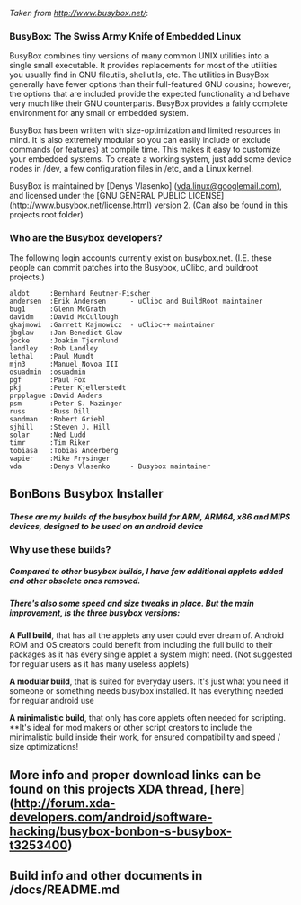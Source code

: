 *Taken from http://www.busybox.net/*:
### BusyBox: The Swiss Army Knife of Embedded Linux

BusyBox combines tiny versions of many common UNIX utilities into a single small executable.
It provides replacements for most of the utilities you usually find in GNU fileutils, shellutils, etc.
The utilities in BusyBox generally have fewer options than their full-featured GNU cousins;
however, the options that are included provide the expected functionality and behave very much
like their GNU counterparts. BusyBox provides a fairly complete environment for any small or embedded system.

BusyBox has been written with size-optimization and limited resources in mind. It is also extremely
modular so you can easily include or exclude commands (or features) at compile time.
This makes it easy to customize your embedded systems. To create a working system, just add
some device nodes in /dev, a few configuration files in /etc, and a Linux kernel.

BusyBox is maintained by [Denys Vlasenko] (vda.linux@googlemail.com), and licensed under the
[GNU GENERAL PUBLIC LICENSE] (http://www.busybox.net/license.html) version 2. (Can also be found in this projects root folder)

### Who are the Busybox developers?

The following login accounts currently exist on busybox.net.
(I.E. these people can commit patches into the Busybox, uClibc, and buildroot projects.)
```
aldot     :Bernhard Reutner-Fischer
andersen  :Erik Andersen      - uClibc and BuildRoot maintainer
bug1      :Glenn McGrath
davidm    :David McCullough
gkajmowi  :Garrett Kajmowicz  - uClibc++ maintainer
jbglaw    :Jan-Benedict Glaw
jocke     :Joakim Tjernlund
landley   :Rob Landley
lethal    :Paul Mundt
mjn3      :Manuel Novoa III
osuadmin  :osuadmin
pgf       :Paul Fox
pkj       :Peter Kjellerstedt
prpplague :David Anders
psm       :Peter S. Mazinger
russ      :Russ Dill
sandman   :Robert Griebl
sjhill    :Steven J. Hill
solar     :Ned Ludd
timr      :Tim Riker
tobiasa   :Tobias Anderberg
vapier    :Mike Frysinger
vda       :Denys Vlasenko     - Busybox maintainer
```

## BonBons Busybox Installer

##### These are my builds of the busybox build for ARM, ARM64, x86 and MIPS devices, designed to be used on an android device

### **Why use these builds?**
##### Compared to other busybox builds, I have few additional applets added and other obsolete ones removed.
##### There's also some speed and size tweaks in place. But the main improvement, is the three busybox versions:

**A Full build**, that has all the applets any user could ever dream of.
Android ROM and OS creators could benefit from including the full build to
their packages as it has every single applet a system might need.
(Not suggested for regular users as it has many useless applets)

**A modular build**, that is suited for everyday users. It's just what you need if someone
or something needs busybox installed. It has everything needed for regular android use

**A minimalistic build**, that only has core applets often needed for scripting.
**It's ideal for mod makers or other script creators to include the minimalistic build
inside their work, for ensured compatibility and speed / size optimizations!

## More info and proper download links can be found on this projects XDA thread, [here] (http://forum.xda-developers.com/android/software-hacking/busybox-bonbon-s-busybox-t3253400)

## Build info and other documents in /docs/README.md
